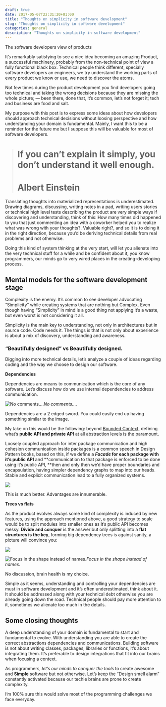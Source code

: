 ```yaml
--- 
draft: true
date: 2017-05-07T22:31:20+01:00
title: "Thoughts on simplicity in software development"
slug: "Thoughts on simplicity in software development" 
categories: general
description: "Thoughts on simplicity in software development"
---
```


The software developers view of products

It’s remarkably satisfying to see a nice idea becoming an amazing Product, a successful machinery, probably from the non-technical point of view a fully functional black box. Technical people think different, specially software developers an engineers, we try understand the working parts of every product we know or use, we need to discover the atoms.

Not few times during the product development you find developers going too technical and taking the wrong decisions because they are missing the whole picture; — been there, done that, it’s common, let’s not forget it; tech and business are food and salt.

My purpose with this post is to express some ideas about how developers should approach technical decisions without loosing perspective and how understanding your domain is fundamental. Mainly, I want this to be a reminder for the future me but I suppose this will be valuable for most of software developers.
> # If you can’t explain it simply, you don’t understand it well enough.
> # Albert Einstein

Translating thoughts into materialized representations is underestimated. Drawing diagrams, discussing, writing notes in a pad, writing users stories or technical high level tests describing the product are very simple ways if discovering and understanding, think of this: How many times did happened to you that just commenting an idea with a coworker helped you to realize what was wrong with your thoughts?. Valuable right?, and so it is to doing it in the right direction, because you’d be deriving technical details from real problems and not otherwise.

Doing this kind of system thinking at the very start, will let you alienate into the very technical stuff for a while and be confident about it, you know programmers, our minds go to very wired places in the creating-developing process.

## Mental models for the software development stage

Complexity is the enemy. It’s common to see developer advocating “Simplicity” while creating systems that are nothing but Complex. Even though having “Simplicity” in mind is a good thing not applying it’s a waste, but even worst is not considering it all.

Simplicity is the main key to understanding, not only in architectures but in source code. Code needs it. The things is that is not only about experience is about a mix of discovery, understanding and awareness.

### “Beautifully designed” vs Beautifully designed.

Digging into more technical details, let’s analyze a couple of ideas regarding coding and the way we choose to design our software.

**Dependencies**

Dependencies are means to communication which is the core of any software. Let’s discuss how do we use internal dependencies to address communication.

![No comments….](https://cdn-images-1.medium.com/max/2000/1*wLiLF-w00fyrnMgc5cWuHA.jpeg)*No comments….*

Dependencies are a 2 edged sword. You could easily end up having something similar to the image.

My take on this would be the following: beyond [Bounded Context](https://martinfowler.com/bliki/BoundedContext.html), defining what’s **public API and private API** at all abstraction levels is the paramount.

Loosely coupled approach for inter package communication and high cohesion communication inside packages is a common speech in Design Pattern books, based on this, if we define a ***Facade* for each package with it’s public API** and **communication to that package is enforced to be done using it’s public API, **then and only then we’d have proper boundaries and encapsulation, having simpler dependency graphs to map into our heads. Stable and explicit communication lead to a fully organized systems.

![](https://cdn-images-1.medium.com/max/2000/1*bZ_q9_0IEM8yE5D8J8CZNw.jpeg)

This is much better. Advantages are innumerable.

**Trees vs flats**

As the product evolves always some kind of complexity is induced by new features, using the approach mentioned above, a good strategy to scale would be to split modules into smaller ones as it’s public API becomes messy. **Divide and conquer** is the answer but only splitting into a **flat structures is the key**, forming big dependency trees is against sanity, a picture will convince you:

![](https://cdn-images-1.medium.com/max/4598/1*sGvsLaDuw87nUT3H3NEIUQ.png)

![Focus in the shape instead of names.](https://cdn-images-1.medium.com/max/4082/1*Rd6kjxxcs2PkbrzfEst8fA.png)*Focus in the shape instead of names.*

No discussion, brain health is my choice.

Simple as it seems, understanding and controlling your dependencies are must in software development and it’s often underestimated, think about it. It should be addressed along with your technical debt otherwise you are already going down the road. Technical people should pay more attention to it, sometimes we alienate too much in the details.

## Some closing thoughts

A deep understanding of your domain is fundamental to start and fundamental to evolve. With understanding you are able to create the correct abstractions dependencies and communications. Building software is not about writing classes, packages, libraries or functions, it’s about integrating them. It’s preferable to design integrations that fit into our brains when focusing a context.

As programmers, *let’s our minds to conquer the tools* to create awesome and **Simple** software but not otherwise. Let’s keep the “Design smell alarm” constantly activated because our techie brains are prone to create complexity.

I’m 100% sure this would solve most of the programming challenges we face everyday.
